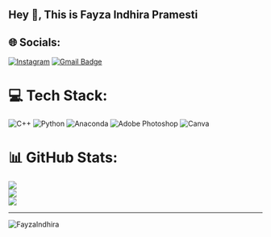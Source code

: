 
## Hey 👋, This is Fayza Indhira Pramesti

## 🌐 Socials:
[![Instagram](https://img.shields.io/badge/Instagram-%23E4405F.svg?logo=Instagram&logoColor=white)](https://instagram.com/fayzaindhira__)
[![Gmail Badge](https://img.shields.io/badge/-fayzaindhira@gmail.com-c14438?style=flat&logo=Gmail&logoColor=white&link=mailto:fayzaindhira@gmail.com)](mailto:fayzaindhira@gmail.com)

# 💻 Tech Stack:
![C++](https://img.shields.io/badge/c++-%2300599C.svg?style=flat&logo=c%2B%2B&logoColor=white) ![Python](https://img.shields.io/badge/python-3670A0?style=flat&logo=python&logoColor=ffdd54) ![Anaconda](https://img.shields.io/badge/Anaconda-%2344A833.svg?style=flat&logo=anaconda&logoColor=white) ![Adobe Photoshop](https://img.shields.io/badge/adobephotoshop-%2331A8FF.svg?style=flat&logo=adobephotoshop&logoColor=white) ![Canva](https://img.shields.io/badge/Canva-%2300C4CC.svg?style=flat&logo=Canva&logoColor=white)
# 📊 GitHub Stats:
![](https://github-readme-stats.vercel.app/api?username=FayzaIndhira&theme=tokyonight&hide_border=false&include_all_commits=true&count_private=false)<br/>
![](https://github-readme-streak-stats.herokuapp.com/?user=FayzaIndhira&theme=tokyonight&hide_border=false)<br/>
![](https://github-readme-stats.vercel.app/api/top-langs/?username=FayzaIndhira&theme=tokyonight&hide_border=false&include_all_commits=true&count_private=false&layout=compact)

---
<p align=left> <img src=https://komarev.com/ghpvc/?username=FayzaIndhira alt=FayzaIndhira /> </p>

